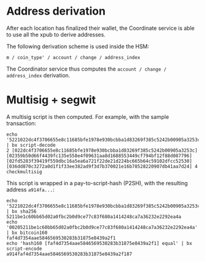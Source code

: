 # Address derivation

After each location has finalized their wallet, the Coordinate service is able to use all the xpub to derive
addresses.

The following derivation scheme is used inside the HSM:

```no-highlight
m / coin_type' / account / change / address_index
```

The Coordinator service thus computes the `account / change / address_index` derivation.

# Multisig + segwit

A multisig script is then computed. For example, with the sample transaction:

```no-highlight
echo '5221022dc4f3706655e8c11685bfe1978e930bcbba1d83269f385c5242b00905a3253c2102359b50d66f4439fc135e558e4f09631aa8d1688553449cf794bf12f88d0877962102fd5283f39419f559dbc16a5ea6a721f22de21d224bc665b64c59102dfcc5253021036dd870c3272a0d1f1f33ee382ad9f3d7b370021e16b78528220907db41aa7d2454ae' | bx script-decode
2 [022dc4f3706655e8c11685bfe1978e930bcbba1d83269f385c5242b00905a3253c] [02359b50d66f4439fc135e558e4f09631aa8d1688553449cf794bf12f88d087796] [02fd5283f39419f559dbc16a5ea6a721f22de21d224bc665b64c59102dfcc52530] [036dd870c3272a0d1f1f33ee382ad9f3d7b370021e16b78528220907db41aa7d24] 4 checkmultisig
```

This script is wrapped in a pay-to-script-hash (P2SH), with the resulting address `a914fa...`:
```no-highlight
echo '5221022dc4f3706655e8c11685bfe1978e930bcbba1d83269f385c5242b00905a3253c2102359b50d66f4439fc135e558e4f09631aa8d1688553449cf794bf12f88d0877962102fd5283f39419f559dbc16a5ea6a721f22de21d224bc665b64c59102dfcc5253021036dd870c3272a0d1f1f33ee382ad9f3d7b370021e16b78528220907db41aa7d2454ae' | bx sha256
5211be1c60bb65d02a0fbc2b0d9ce77c83f680a1414248ca7a36232e2292ea4a
echo '00205211be1c60bb65d02a0fbc2b0d9ce77c83f680a1414248ca7a36232e2292ea4a' | bx bitcoin160  
faf4d7354aae5846569530283b31875e8439a2f1
echo 'hash160 [faf4d7354aae5846569530283b31875e8439a2f1] equal' | bx script-encode
a914faf4d7354aae5846569530283b31875e8439a2f187
```
